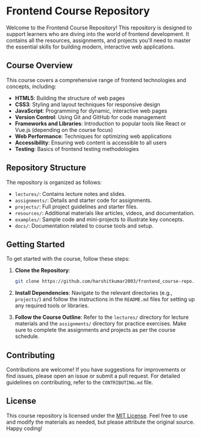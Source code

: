 # Frontend Course Repository

Welcome to the Frontend Course Repository! This repository is designed to support learners who are diving into the world of frontend development. It contains all the resources, assignments, and projects you'll need to master the essential skills for building modern, interactive web applications.

## Course Overview

This course covers a comprehensive range of frontend technologies and concepts, including:

- **HTML5**: Building the structure of web pages
- **CSS3**: Styling and layout techniques for responsive design
- **JavaScript**: Programming for dynamic, interactive web pages
- **Version Control**: Using Git and GitHub for code management
- **Frameworks and Libraries**: Introduction to popular tools like React or Vue.js (depending on the course focus)
- **Web Performance**: Techniques for optimizing web applications
- **Accessibility**: Ensuring web content is accessible to all users
- **Testing**: Basics of frontend testing methodologies

## Repository Structure

The repository is organized as follows:

- `lectures/`: Contains lecture notes and slides.
- `assignments/`: Details and starter code for assignments.
- `projects/`: Full project guidelines and starter files.
- `resources/`: Additional materials like articles, videos, and documentation.
- `examples/`: Sample code and mini-projects to illustrate key concepts.
- `docs/`: Documentation related to course tools and setup.

## Getting Started

To get started with the course, follow these steps:

1. **Clone the Repository**:
   ```bash
   git clone https://github.com/harshitkumar2003/frontend_course-repo.git
   ```

2. **Install Dependencies**:
   Navigate to the relevant directories (e.g., `projects/`) and follow the instructions in the `README.md` files for setting up any required tools or libraries.

3. **Follow the Course Outline**:
   Refer to the `lectures/` directory for lecture materials and the `assignments/` directory for practice exercises. Make sure to complete the assignments and projects as per the course schedule.

## Contributing

Contributions are welcome! If you have suggestions for improvements or find issues, please open an issue or submit a pull request. For detailed guidelines on contributing, refer to the `CONTRIBUTING.md` file.

## License

This course repository is licensed under the [MIT License](LICENSE). Feel free to use and modify the materials as needed, but please attribute the original source.
Happy coding!
